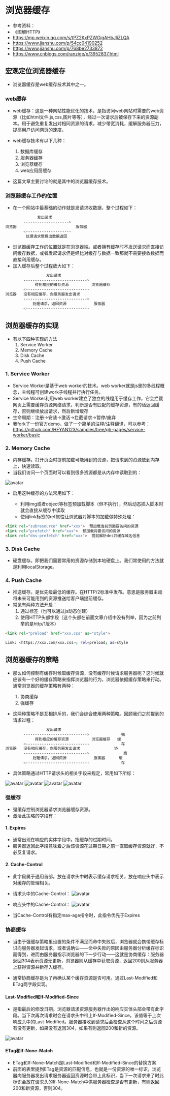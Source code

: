 # 浏览器缓存

- 参考资料：
- 《图解HTTP》
- <https://mp.weixin.qq.com/s/tPZ2KxPZWGigAHbJliZLQA>
- <https://www.jianshu.com/p/54cc04190252>
- <https://www.jianshu.com/p/768be2733872>
- <https://www.cnblogs.com/ranzige/p/3952837.html>

## 宏观定位浏览器缓存

- 浏览器缓存是web缓存技术其中之一。

### web缓存

- web缓存：这是一种网站性能优化的技术。是指访问web网站时需要的web资源（比如html文件,js,css,图片等等），经过一次请求后被保存下来的资源副本。用于避免重复发出对相同资源的请求，减少带宽消耗，缓解服务器压力，提高用户访问网页的速度。
- web缓存技术有以下几种：
    1. 数据库缓存
    2. 服务器缓存
    3. 浏览器缓存
    4. web应用层缓存

- 这篇文章主要讨论的就是其中的浏览器缓存技术。

### 浏览器缓存工作的位置

- 在一个网站中最基础的动作就是发请求收数据，整个过程如下：

```bash
              发出请求
        -------------------->
浏览器                          服务器
        <--------------------
         处理请求整理出数据返回
```

- 浏览器缓存工作的位置就是在浏览器端。或者拥有缓存时不发送请求而直接访问缓存数据，或者发起请求但是经比对缓存与数据一致那就不需要接收数据而直接利用缓存。
- 加入缓存后整个过程放大如下：

```bash
                  发出请求
        ---------------------------->
             得到相应的缓存资源          浏览器缓存
        <----------------------------
浏览器   没有相应缓存，向服务器发出请求
        ---------------------------->
            处理请求，返回资源            服务器
        <----------------------------
```

## 浏览器缓存的实现

- 有以下四种实现的方法
  1. Service Worker
  2. Memory Cache
  3. Disk Cache
  4. Push Cache

### 1. Service Worker

- Service Worker是基于web worker的技术。web worker就是js里的多线程概念，主线程可创建work子线程并行执行任务。
- Service Worker利用web worker建立了独立的线程用于缓存工作，它会拦截网页上需要缓存资源网络请求，判断是否有匹配的缓存资源，有的话返回缓存，否则继续放出请求，然后新增缓存
- 生命周期：注册->安装->激活->拦截请求->暂停/废弃
- 我fork了一份官方demo，做了一个简单的注释/注释翻译，可以参考：<https://github.com/HEYAN123/samples/tree/gh-pages/service-worker/basic>

### 2. Memory Cache

- 内存缓存。打开页面时提前加载可能用到的资源，把请求到的资源放到内存上，快速读取。
- 当我们访问一个页面时可以看到很多资源都是从内存中读取到的：

![avatar](../../../static/browser.PNG)

- 启用这种缓存的方法常用如下：

  - 利用img或者object等标签预加载脚本（但不执行），然后动态插入脚本时就会直接从缓存中读取
  - 使用link标签的ref属性让浏览器对脚本的加载做特殊处理：

```html
<link rel="subresource" href="xxx">  预加载当前页面要访问的资源
<link rel="prefetch" href="xxx">  预加载将要访问的资源
<link rel="dns-prefetch" href="xxx">  提前解析dns并缓存域名信息
```

### 3. Disk Cache

- 硬盘缓存。即把我们需要常用的资源存储到本地硬盘上。我们常使用的方法就是利用localStorage。

### 4. Push Cache

- 推送缓存。是优先级最低的缓存。在HTTP/2标准中发布。意思是服务器主动将未来可能用到的资源推送给客户端提前缓存。
- 常见有两种方法开启：
  1. 通过标签（也可以通过js动态创建）
  2. 使用HTTP头部字段（这个头部在前面文章介绍中没有列举，因为之前列举的是http/1版本）

```html
<link rel="preload" href="xxx.css" as="style">
```

```bash
Link: <https://xxx.com/xxx.css>; rel=preload; as=style
```

## 浏览器缓存的策略

- 那么如何控制有缓存时候取缓存资源，没有缓存时候请求服务器呢？这时候就应该有一个好的缓存策略来指挥浏览器的行为，浏览器依据缓存策略来行动。通常浏览器的缓存策略有两种：
    1. 协商缓存
    2. 强缓存

- 这两种策略不是互相排斥的，我们会综合使用两种策略。回顾我们之前提到的请求过程：

```bash
                  发出请求
        ---------------------------->              强
             得到相应的缓存资源          浏览器缓存   缓
        <----------------------------              存
浏览器   没有相应缓存，向服务器发出请求               协
        ---------------------------->               商
            处理请求，返回资源            服务器      缓
        <----------------------------              存
```

- 具体策略通过HTTP请求头的相关字段来规定，常用如下所标：

![avatar](../../../static/browser1.PNG)
![avatar](../../../static/browser2.PNG)
![avatar](../../../static/browser3.PNG)
![avatar](../../../static/browser4.PNG)

### 强缓存

- 强缓存控制浏览器请求浏览器缓存资源。
- 激活此策略的字段有：

#### 1. Expires

- 通常出现在响应的实体字段中。指缓存的过期时间。
- 服务器返回此字段意味着之后该资源在过期日期之前一直取缓存资源就好，不必反复请求。

#### 2. Cache-Control

- 此字段属于通用首部。放在请求头中时表示缓存请求相关，放在响应头中表示对缓存的管理相关。
- 请求头中的Cache-Control：
![avatar](../../../static/browser5.PNG)
- 响应头中的Cache-Control：
![avatar](../../../static/browser6.PNG)

- 当Cache-Control有指定max-age指令时，此指令优先于Expires

### 协商缓存

- 当由于强缓存策略里设置的条件不满足而命中失败后，浏览器就会携带缓存标识向服务器发起请求，或者说确认——命中失败的原因由服务器分析缓存标识而得到，进而由服务器指示浏览器的下一步行动——这就是协商缓存：服务器返回304表示资源无更新，浏览器则从缓存中获取资源，返回200则从服务器上获得资源并新存入缓存。

- 通常协商缓存是为了再确认某个缓存资源是否可用。通过Last-Modified和ETag两字段实现。

#### Last-Modified和If-Modified-Since

- 是指最后的修改日期。浏览器请求资源服务器作出的响应实体头部会带有此字段。当下次再次请求时会在请求头中带上If-Modified-Since，该值等于上次响应头中的Last-Modified。服务器接收到请求后会检查从这个时间之后资源有没有更新，如果没有返回304，如果有则返回200和新的资源。

![avatar](../../../static/browser7.PNG)

#### ETag和If-None-Match

- ETag和If-None-Match是Last-Modified和If-Modified-Since的替换方案
- 前面的表里提到ETag是资源的匹配信息，也就是一份资源的唯一标识，浏览器向服务器发出请求服务器返回资源时会带上此标识，当下一次请求来了时此标识会放在请求头的If-None-Match中供服务器检查是否有更新，有则返回200和新资源，否则304。
